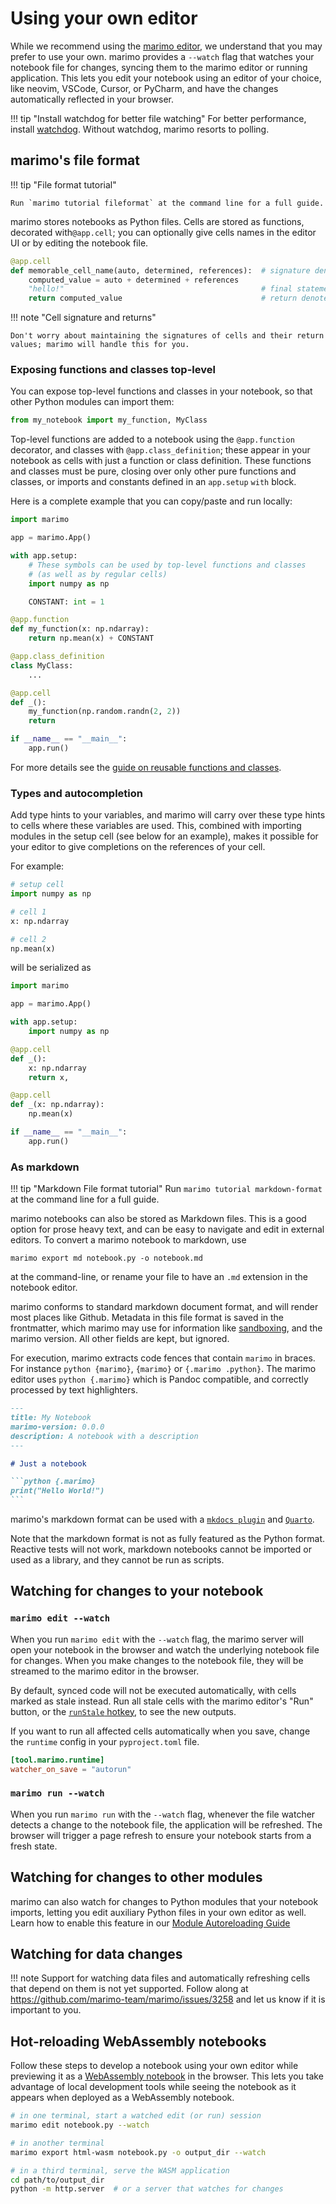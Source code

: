 # Using your own editor

While we recommend using the [marimo editor](index.md),
we understand that you may prefer to use your own. marimo provides a
`--watch` flag that watches your notebook file for changes, syncing them to
the marimo editor or running application. This lets you edit your notebook
using an editor of your choice, like neovim, VSCode, Cursor, or PyCharm, and
have the changes automatically reflected in your browser.

!!! tip "Install watchdog for better file watching"
    For better performance, install [watchdog](https://pypi.org/project/watchdog/).
    Without watchdog, marimo resorts to polling.

## marimo's file format

!!! tip "File format tutorial"

    Run `marimo tutorial fileformat` at the command line for a full guide.

marimo stores notebooks as Python files.  Cells are stored
as functions, decorated with`@app.cell`; you can optionally give cells names in
the editor UI or by editing the notebook file.

```python
@app.cell
def memorable_cell_name(auto, determined, references):  # signature denotes cell references
    computed_value = auto + determined + references
    "hello!"                                            # final statement is the visual output
    return computed_value                               # return denotes cell definitions
```

!!! note "Cell signature and returns"

    Don't worry about maintaining the signatures of cells and their return
    values; marimo will handle this for you.

### Exposing functions and classes top-level

You can expose top-level functions and classes in your
notebook, so that other Python modules can import them:

```python
from my_notebook import my_function, MyClass
```

Top-level functions are added to a notebook using the `@app.function`
decorator, and classes with `@app.class_definition`; these appear in your
notebook as cells with just a function or class definition. These functions and
classes must be pure, closing over only other pure functions and classes, or
imports and constants defined in an `app.setup` `with` block.

Here is a complete example that you can copy/paste and run locally:


```python
import marimo

app = marimo.App()

with app.setup:
    # These symbols can be used by top-level functions and classes
    # (as well as by regular cells)
    import numpy as np

    CONSTANT: int = 1

@app.function
def my_function(x: np.ndarray):
    return np.mean(x) + CONSTANT

@app.class_definition
class MyClass:
    ...

@app.cell
def _():
    my_function(np.random.randn(2, 2))
    return

if __name__ == "__main__":
    app.run()
```

For more details see the [guide on reusable functions and classes](../reusing_functions.md).

### Types and autocompletion

Add type hints to your variables, and marimo will carry over these type hints
to cells where these variables are used. This, combined with importing modules
in the setup cell (see below for an example), makes it possible for your editor
to give completions on the references of your cell.


For example:

```python
# setup cell
import numpy as np

# cell 1
x: np.ndarray

# cell 2
np.mean(x)
```

will be serialized as

```python
import marimo

app = marimo.App()

with app.setup:
    import numpy as np

@app.cell
def _():
    x: np.ndarray
    return x,

@app.cell
def _(x: np.ndarray):
    np.mean(x)

if __name__ == "__main__":
    app.run()
```

### As markdown

!!! tip "Markdown File format tutorial"
    Run `marimo tutorial markdown-format` at the command line for a full guide.

marimo notebooks can also be stored as Markdown files. This is a good option
for prose heavy text, and can be easy to navigate and edit in external editors.
To convert a marimo notebook to markdown, use

```
marimo export md notebook.py -o notebook.md
```

at the command-line, or rename your file to have an `.md` extension in the notebook editor.

marimo conforms to standard markdown document format, and will render most
places like Github. Metadata in this file format is saved in the frontmatter,
which marimo may use for information like
[sandboxing](../package_reproducibility.md), and the marimo version. All other
fields are kept, but ignored.

For execution, marimo extracts code fences that contain `marimo` in braces. For
instance `python {marimo}`, `{marimo}` or `{.marimo .python}`. The marimo
editor uses `python {.marimo}` which is Pandoc compatible, and correctly
processed by text highlighters.

````markdown
---
title: My Notebook
marimo-version: 0.0.0
description: A notebook with a description
---

# Just a notebook

```python {.marimo}
print("Hello World!")
```
````

marimo's markdown format can be used with a [`mkdocs
plugin`](https://github.com/marimo-team/mkdocs-marimo) and
[`Quarto`](https://github.com/marimo-team/quarto-marimo).

Note that the markdown format is not as fully featured as the Python format.
Reactive tests will not work, markdown notebooks cannot be imported or used as
a library, and they cannot be run as scripts.

## Watching for changes to your notebook

### `marimo edit --watch`

When you run `marimo edit` with the `--watch` flag, the marimo server
will open your notebook in the browser and watch the underlying notebook
file for changes. When you make changes to the notebook file, they will be
streamed to the marimo editor in the browser.

By default, synced code will not be executed automatically, with cells marked
as stale instead. Run all stale cells with the marimo editor's "Run" button, or
the [`runStale` hotkey](hotkeys.md), to see the new outputs.

If you want to run all affected cells automatically when you save, change the
`runtime` config in your `pyproject.toml` file.

```toml
[tool.marimo.runtime]
watcher_on_save = "autorun"
```

### `marimo run --watch`

When you run `marimo run` with the `--watch` flag, whenever the file watcher
detects a change to the notebook file, the application will be refreshed. The
browser will trigger a page refresh to ensure your notebook starts from a fresh
state.

## Watching for changes to other modules

marimo can also watch for changes to Python modules that your notebook imports,
letting you edit auxiliary Python files in your own editor as well. Learn how
to enable this feature in our [Module Autoreloading
Guide](module_autoreloading.md)

## Watching for data changes

!!! note
    Support for watching data files and automatically refreshing cells that
    depend on them is not yet supported. Follow along at
    <https://github.com/marimo-team/marimo/issues/3258> and let us know
    if it is important to you.

## Hot-reloading WebAssembly notebooks

Follow these steps to develop a notebook using your own editor while previewing
it as a [WebAssembly notebook](../wasm.md) in the browser. This lets you take
advantage of local development tools while seeing the notebook as it appears
when deployed as a WebAssembly notebook.

```bash
# in one terminal, start a watched edit (or run) session
marimo edit notebook.py --watch

# in another terminal
marimo export html-wasm notebook.py -o output_dir --watch

# in a third terminal, serve the WASM application
cd path/to/output_dir
python -m http.server  # or a server that watches for changes
```
